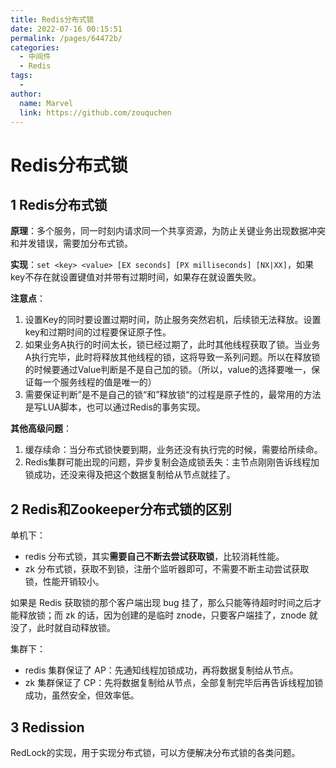 ```yaml
---
title: Redis分布式锁
date: 2022-07-16 00:15:51
permalink: /pages/64472b/
categories:
  - 中间件
  - Redis
tags:
  - 
author: 
  name: Marvel
  link: https://github.com/zouquchen
---
```

# Redis分布式锁

## 1 Redis分布式锁

**原理**：多个服务，同一时刻内请求同一个共享资源，为防止关键业务出现数据冲突和并发错误，需要加分布式锁。

**实现**：`set <key> <value> [EX seconds] [PX milliseconds] [NX|XX]`，如果key不存在就设置键值对并带有过期时间，如果存在就设置失败。

**注意点**：

1. 设置Key的同时要设置过期时间，防止服务突然宕机，后续锁无法释放。设置key和过期时间的过程要保证原子性。
2. 如果业务A执行的时间太长，锁已经过期了，此时其他线程获取了锁。当业务A执行完毕，此时将释放其他线程的锁，这将导致一系列问题。所以在释放锁的时候要通过Value判断是不是自己加的锁。（所以，value的选择要唯一，保证每一个服务线程的值是唯一的）
3. 需要保证判断”是不是自己的锁“和”释放锁“的过程是原子性的，最常用的方法是写LUA脚本，也可以通过Redis的事务实现。

**其他高级问题**：

1. 缓存续命：当分布式锁快要到期，业务还没有执行完的时候，需要给所续命。
2. Redis集群可能出现的问题，异步复制会造成锁丢失：主节点刚刚告诉线程加锁成功，还没来得及把这个数据复制给从节点就挂了。



## 2 Redis和Zookeeper分布式锁的区别

单机下：

- redis 分布式锁，其实**需要自己不断去尝试获取锁**，比较消耗性能。
- zk 分布式锁，获取不到锁，注册个监听器即可，不需要不断主动尝试获取锁，性能开销较小。

如果是 Redis 获取锁的那个客户端出现 bug 挂了，那么只能等待超时时间之后才能释放锁；而 zk 的话，因为创建的是临时 znode，只要客户端挂了，znode 就没了，此时就自动释放锁。

集群下：

- redis 集群保证了 AP：先通知线程加锁成功，再将数据复制给从节点。
- zk 集群保证了 CP：先将数据复制给从节点，全部复制完毕后再告诉线程加锁成功，虽然安全，但效率低。

## 3 Redission

RedLock的实现，用于实现分布式锁，可以方便解决分布式锁的各类问题。